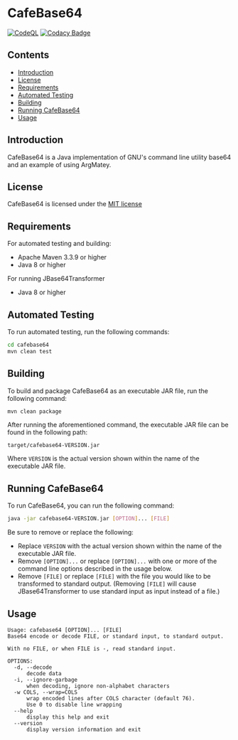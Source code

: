 # CafeBase64

[![CodeQL](https://github.com/jh3nd3rs0n/cafebase64/actions/workflows/codeql-analysis.yml/badge.svg)](https://github.com/jh3nd3rs0n/cafebase64/actions/workflows/codeql-analysis.yml) [![Codacy Badge](https://app.codacy.com/project/badge/Grade/022a9623cb904e33bce041079b879329)](https://app.codacy.com/gh/jh3nd3rs0n/cafebase64/dashboard?utm_source=gh&utm_medium=referral&utm_content=&utm_campaign=Badge_grade)

## Contents

-   [Introduction](#introduction)
-   [License](#license)
-   [Requirements](#requirements)
-   [Automated Testing](#automated-testing)
-   [Building](#building)
-   [Running CafeBase64](#running-cafebase64)
-   [Usage](#usage)

## Introduction

CafeBase64 is a Java implementation of GNU's command line utility base64 and an 
example of using ArgMatey.

## License

CafeBase64 is licensed under the 
[MIT license](https://github.com/jh3nd3rs0n/jbase64transformer/blob/master/LICENSE)

## Requirements

For automated testing and building:

-   Apache Maven 3.3.9 or higher
-   Java 8 or higher

For running JBase64Transformer

-   Java 8 or higher

## Automated Testing

To run automated testing, run the following commands:

```bash
cd cafebase64
mvn clean test
```

## Building

To build and package CafeBase64 as an executable JAR file, run the following 
command:

```bash
mvn clean package
```

After running the aforementioned command, the executable JAR file can be found 
in the following path:

```text
target/cafebase64-VERSION.jar
```

Where `VERSION` is the actual version shown within the name of the executable 
JAR file.

## Running CafeBase64

To run CafeBase64, you can run the following command:

```bash
java -jar cafebase64-VERSION.jar [OPTION]... [FILE]
```

Be sure to remove or replace the following:

-   Replace `VERSION` with the actual version shown within the name of the 
executable JAR file.
-   Remove `[OPTION]...` or replace `[OPTION]...` with one or more of the 
command line options described in the usage below.
-   Remove `[FILE]` or replace `[FILE]` with the file you would like to be 
transformed to standard output. (Removing `[FILE]` will cause 
JBase64Transformer to use standard input as input instead of a file.)

## Usage

```text
Usage: cafebase64 [OPTION]... [FILE]
Base64 encode or decode FILE, or standard input, to standard output.

With no FILE, or when FILE is -, read standard input.
	
OPTIONS:
  -d, --decode
	  decode data
  -i, --ignore-garbage
	  when decoding, ignore non-alphabet characters
  -w COLS, --wrap=COLS
	  wrap encoded lines after COLS character (default 76).
	  Use 0 to disable line wrapping
  --help
	  display this help and exit
  --version
	  display version information and exit

```
